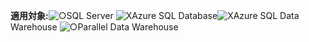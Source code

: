 <Token>**適用対象:**![○](media/yes.png)SQL Server ![X](media/no.png)Azure SQL Database![X](media/no.png)Azure SQL Data Warehouse ![○](media/yes.png)Parallel Data Warehouse </Token>
